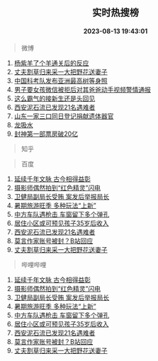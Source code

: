 <div align="center"><h2>实时热搜榜</h2><h4>2023-08-13 19:43:01</h4></div>

> 微博  

1. [杨紫羊了个羊通关后的反应](https://s.weibo.com/weibo?q=%23%E6%9D%A8%E7%B4%AB%E7%BE%8A%E4%BA%86%E4%B8%AA%E7%BE%8A%E9%80%9A%E5%85%B3%E5%90%8E%E7%9A%84%E5%8F%8D%E5%BA%94%23&t=31&band_rank=1&Refer=top)<br />
2. [丈夫割草归来采一大把野花送妻子](https://s.weibo.com/weibo?q=%23%E4%B8%88%E5%A4%AB%E5%89%B2%E8%8D%89%E5%BD%92%E6%9D%A5%E9%87%87%E4%B8%80%E5%A4%A7%E6%8A%8A%E9%87%8E%E8%8A%B1%E9%80%81%E5%A6%BB%E5%AD%90%23&t=31&band_rank=2&Refer=top)<br />
3. [中国科考队发布亚洲最高树等身照](https://s.weibo.com/weibo?q=%23%E4%B8%AD%E5%9B%BD%E7%A7%91%E8%80%83%E9%98%9F%E5%8F%91%E5%B8%83%E4%BA%9A%E6%B4%B2%E6%9C%80%E9%AB%98%E6%A0%91%E7%AD%89%E8%BA%AB%E7%85%A7%23&t=31&band_rank=3&Refer=top)<br />
4. [男子要女孩微信被拒后对其爸爸动手视频警情通报](https://s.weibo.com/weibo?q=%23%E7%94%B7%E5%AD%90%E8%A6%81%E5%A5%B3%E5%AD%A9%E5%BE%AE%E4%BF%A1%E8%A2%AB%E6%8B%92%E5%90%8E%E5%AF%B9%E5%85%B6%E7%88%B8%E7%88%B8%E5%8A%A8%E6%89%8B%E8%A7%86%E9%A2%91%E8%AD%A6%E6%83%85%E9%80%9A%E6%8A%A5%23&t=31&band_rank=4&Refer=top)<br />
5. [这么霸气的接新生还是头回见](https://s.weibo.com/weibo?q=%23%E8%BF%99%E4%B9%88%E9%9C%B8%E6%B0%94%E7%9A%84%E6%8E%A5%E6%96%B0%E7%94%9F%E8%BF%98%E6%98%AF%E5%A4%B4%E5%9B%9E%E8%A7%81%23&t=31&band_rank=5&Refer=top)<br />
6. [西安泥石流已发现21名遇难者](https://s.weibo.com/weibo?q=%23%E8%A5%BF%E5%AE%89%E6%B3%A5%E7%9F%B3%E6%B5%81%E5%B7%B2%E5%8F%91%E7%8E%B021%E5%90%8D%E9%81%87%E9%9A%BE%E8%80%85%23&t=31&band_rank=6&Refer=top)<br />
7. [山东一家三口同日登记捐献遗体器官](https://s.weibo.com/weibo?q=%23%E5%B1%B1%E4%B8%9C%E4%B8%80%E5%AE%B6%E4%B8%89%E5%8F%A3%E5%90%8C%E6%97%A5%E7%99%BB%E8%AE%B0%E6%8D%90%E7%8C%AE%E9%81%97%E4%BD%93%E5%99%A8%E5%AE%98%23&t=31&band_rank=7&Refer=top)<br />
8. [龙吸水](https://s.weibo.com/weibo?q=%E9%BE%99%E5%90%B8%E6%B0%B4&t=31&band_rank=8&Refer=top)<br />
9. [封神第一部票房破20亿](https://s.weibo.com/weibo?q=%23%E5%B0%81%E7%A5%9E%E7%AC%AC%E4%B8%80%E9%83%A8%E7%A5%A8%E6%88%BF%E7%A0%B420%E4%BA%BF%23&t=31&band_rank=9&Refer=top)<br />

> 知乎  


> 百度  

1. [延续千年文脉 古今相得益彰](https://www.baidu.com/s?wd=%E5%BB%B6%E7%BB%AD%E5%8D%83%E5%B9%B4%E6%96%87%E8%84%89+%E5%8F%A4%E4%BB%8A%E7%9B%B8%E5%BE%97%E7%9B%8A%E5%BD%B0&sa=fyb_news&rsv_dl=fyb_news)<br />
2. [摄影师偶然拍到“红色精灵”闪电](https://www.baidu.com/s?wd=%E6%91%84%E5%BD%B1%E5%B8%88%E5%81%B6%E7%84%B6%E6%8B%8D%E5%88%B0%E2%80%9C%E7%BA%A2%E8%89%B2%E7%B2%BE%E7%81%B5%E2%80%9D%E9%97%AA%E7%94%B5&sa=fyb_news&rsv_dl=fyb_news)<br />
3. [卫健局副局长受贿 案发后举报局长](https://www.baidu.com/s?wd=%E5%8D%AB%E5%81%A5%E5%B1%80%E5%89%AF%E5%B1%80%E9%95%BF%E5%8F%97%E8%B4%BF+%E6%A1%88%E5%8F%91%E5%90%8E%E4%B8%BE%E6%8A%A5%E5%B1%80%E9%95%BF&sa=fyb_news&rsv_dl=fyb_news)<br />
4. [暑期旅游旺季 多种玩法“上新”](https://www.baidu.com/s?wd=%E6%9A%91%E6%9C%9F%E6%97%85%E6%B8%B8%E6%97%BA%E5%AD%A3+%E5%A4%9A%E7%A7%8D%E7%8E%A9%E6%B3%95%E2%80%9C%E4%B8%8A%E6%96%B0%E2%80%9D&sa=fyb_news&rsv_dl=fyb_news)<br />
5. [中方车队遇枪击 车窗留下多个弹孔](https://www.baidu.com/s?wd=%E4%B8%AD%E6%96%B9%E8%BD%A6%E9%98%9F%E9%81%87%E6%9E%AA%E5%87%BB+%E8%BD%A6%E7%AA%97%E7%95%99%E4%B8%8B%E5%A4%9A%E4%B8%AA%E5%BC%B9%E5%AD%94&sa=fyb_news&rsv_dl=fyb_news)<br />
6. [居住小区或可预见孩子35岁后收入](https://www.baidu.com/s?wd=%E5%B1%85%E4%BD%8F%E5%B0%8F%E5%8C%BA%E6%88%96%E5%8F%AF%E9%A2%84%E8%A7%81%E5%AD%A9%E5%AD%9035%E5%B2%81%E5%90%8E%E6%94%B6%E5%85%A5&sa=fyb_news&rsv_dl=fyb_news)<br />
7. [西安泥石流已发现21名遇难者](https://www.baidu.com/s?wd=%E8%A5%BF%E5%AE%89%E6%B3%A5%E7%9F%B3%E6%B5%81%E5%B7%B2%E5%8F%91%E7%8E%B021%E5%90%8D%E9%81%87%E9%9A%BE%E8%80%85&sa=fyb_news&rsv_dl=fyb_news)<br />
8. [莫言作家账号被封？B站回应](https://www.baidu.com/s?wd=%E8%8E%AB%E8%A8%80%E4%BD%9C%E5%AE%B6%E8%B4%A6%E5%8F%B7%E8%A2%AB%E5%B0%81%EF%BC%9FB%E7%AB%99%E5%9B%9E%E5%BA%94&sa=fyb_news&rsv_dl=fyb_news)<br />
9. [丈夫割草归来采一大把野花送妻子](https://www.baidu.com/s?wd=%E4%B8%88%E5%A4%AB%E5%89%B2%E8%8D%89%E5%BD%92%E6%9D%A5%E9%87%87%E4%B8%80%E5%A4%A7%E6%8A%8A%E9%87%8E%E8%8A%B1%E9%80%81%E5%A6%BB%E5%AD%90&sa=fyb_news&rsv_dl=fyb_news)<br />

> 哔哩哔哩  

1. [延续千年文脉 古今相得益彰](https://www.baidu.com/s?wd=%E5%BB%B6%E7%BB%AD%E5%8D%83%E5%B9%B4%E6%96%87%E8%84%89+%E5%8F%A4%E4%BB%8A%E7%9B%B8%E5%BE%97%E7%9B%8A%E5%BD%B0&sa=fyb_news&rsv_dl=fyb_news)<br />
2. [摄影师偶然拍到“红色精灵”闪电](https://www.baidu.com/s?wd=%E6%91%84%E5%BD%B1%E5%B8%88%E5%81%B6%E7%84%B6%E6%8B%8D%E5%88%B0%E2%80%9C%E7%BA%A2%E8%89%B2%E7%B2%BE%E7%81%B5%E2%80%9D%E9%97%AA%E7%94%B5&sa=fyb_news&rsv_dl=fyb_news)<br />
3. [卫健局副局长受贿 案发后举报局长](https://www.baidu.com/s?wd=%E5%8D%AB%E5%81%A5%E5%B1%80%E5%89%AF%E5%B1%80%E9%95%BF%E5%8F%97%E8%B4%BF+%E6%A1%88%E5%8F%91%E5%90%8E%E4%B8%BE%E6%8A%A5%E5%B1%80%E9%95%BF&sa=fyb_news&rsv_dl=fyb_news)<br />
4. [暑期旅游旺季 多种玩法“上新”](https://www.baidu.com/s?wd=%E6%9A%91%E6%9C%9F%E6%97%85%E6%B8%B8%E6%97%BA%E5%AD%A3+%E5%A4%9A%E7%A7%8D%E7%8E%A9%E6%B3%95%E2%80%9C%E4%B8%8A%E6%96%B0%E2%80%9D&sa=fyb_news&rsv_dl=fyb_news)<br />
5. [中方车队遇枪击 车窗留下多个弹孔](https://www.baidu.com/s?wd=%E4%B8%AD%E6%96%B9%E8%BD%A6%E9%98%9F%E9%81%87%E6%9E%AA%E5%87%BB+%E8%BD%A6%E7%AA%97%E7%95%99%E4%B8%8B%E5%A4%9A%E4%B8%AA%E5%BC%B9%E5%AD%94&sa=fyb_news&rsv_dl=fyb_news)<br />
6. [居住小区或可预见孩子35岁后收入](https://www.baidu.com/s?wd=%E5%B1%85%E4%BD%8F%E5%B0%8F%E5%8C%BA%E6%88%96%E5%8F%AF%E9%A2%84%E8%A7%81%E5%AD%A9%E5%AD%9035%E5%B2%81%E5%90%8E%E6%94%B6%E5%85%A5&sa=fyb_news&rsv_dl=fyb_news)<br />
7. [西安泥石流已发现21名遇难者](https://www.baidu.com/s?wd=%E8%A5%BF%E5%AE%89%E6%B3%A5%E7%9F%B3%E6%B5%81%E5%B7%B2%E5%8F%91%E7%8E%B021%E5%90%8D%E9%81%87%E9%9A%BE%E8%80%85&sa=fyb_news&rsv_dl=fyb_news)<br />
8. [莫言作家账号被封？B站回应](https://www.baidu.com/s?wd=%E8%8E%AB%E8%A8%80%E4%BD%9C%E5%AE%B6%E8%B4%A6%E5%8F%B7%E8%A2%AB%E5%B0%81%EF%BC%9FB%E7%AB%99%E5%9B%9E%E5%BA%94&sa=fyb_news&rsv_dl=fyb_news)<br />
9. [丈夫割草归来采一大把野花送妻子](https://www.baidu.com/s?wd=%E4%B8%88%E5%A4%AB%E5%89%B2%E8%8D%89%E5%BD%92%E6%9D%A5%E9%87%87%E4%B8%80%E5%A4%A7%E6%8A%8A%E9%87%8E%E8%8A%B1%E9%80%81%E5%A6%BB%E5%AD%90&sa=fyb_news&rsv_dl=fyb_news)<br />
